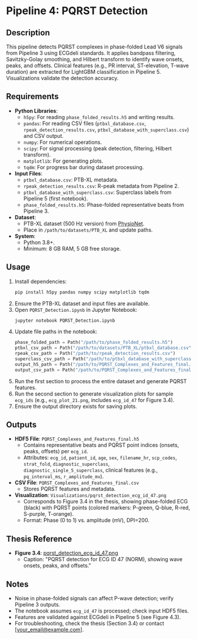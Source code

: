 # Pipeline 4: PQRST Detection

## Description
This pipeline detects PQRST complexes in phase-folded Lead V6 signals from Pipeline 3 using ECGdeli standards. It applies bandpass filtering, Savitzky-Golay smoothing, and Hilbert transform to identify wave onsets, peaks, and offsets. Clinical features (e.g., PR interval, ST-elevation, T-wave duration) are extracted for LightGBM classification in Pipeline 5. Visualizations validate the detection accuracy.

## Requirements
- **Python Libraries**:
  - `h5py`: For reading `phase_folded_results.h5` and writing results.
  - `pandas`: For reading CSV files (`ptbxl_database.csv`, `rpeak_detection_results.csv`, `ptbxl_database_with_superclass.csv`) and CSV output.
  - `numpy`: For numerical operations.
  - `scipy`: For signal processing (peak detection, filtering, Hilbert transform).
  - `matplotlib`: For generating plots.
  - `tqdm`: For progress bar during dataset processing.
- **Input Files**:
  - `ptbxl_database.csv`: PTB-XL metadata.
  - `rpeak_detection_results.csv`: R-peak metadata from Pipeline 2.
  - `ptbxl_database_with_superclass.csv`: Superclass labels from Pipeline 5 (first notebook).
  - `phase_folded_results.h5`: Phase-folded representative beats from Pipeline 3.
- **Dataset**:
  - PTB-XL dataset (500 Hz version) from [PhysioNet](https://physionet.org/content/ptb-xl/1.0.3/).
  - Place in `/path/to/datasets/PTB_XL` and update paths.
- **System**:
  - Python 3.8+.
  - Minimum: 8 GB RAM, 5 GB free storage.

## Usage
1. Install dependencies:
   ```bash
   pip install h5py pandas numpy scipy matplotlib tqdm
   ```
2. Ensure the PTB-XL dataset and input files are available.
3. Open `PQRST_Detection.ipynb` in Jupyter Notebook:
   ```bash
   jupyter notebook PQRST_Detection.ipynb
   ```
4. Update file paths in the notebook:
   ```python
   phase_folded_path = Path("/path/to/phase_folded_results.h5")
   ptbxl_csv_path = Path("/path/to/datasets/PTB_XL/ptbxl_database.csv")
   rpeak_csv_path = Path("/path/to/rpeak_detection_results.csv")
   superclass_csv_path = Path("/path/to/ptbxl_database_with_superclass.csv")
   output_h5_path = Path("/path/to/PQRST_Complexes_and_Features_final.h5")
   output_csv_path = Path("/path/to/PQRST_Complexes_and_Features_final.csv")
   ```
5. Run the first section to process the entire dataset and generate PQRST features.
6. Run the second section to generate visualization plots for sample `ecg_ids` (e.g., `ecg_plot_21.png`, includes `ecg_id_47` for Figure 3.4).
7. Ensure the output directory exists for saving plots.

## Outputs
- **HDF5 File**: `PQRST_Complexes_and_Features_final.h5`
  - Contains representative beats and PQRST point indices (onsets, peaks, offsets) per `ecg_id`.
  - Attributes: `ecg_id`, `patient_id`, `age`, `sex`, `filename_hr`, `scp_codes`, `strat_fold`, `diagnostic_superclass`, `diagnostic_single_5_superclass`, clinical features (e.g., `pq_interval_ms`, `r_amplitude_mv`).
- **CSV File**: `PQRST_Complexes_and_Features_final.csv`
  - Stores PQRST features and metadata.
- **Visualization**: `Visualizations/pqrst_detection_ecg_id_47.png`
  - Corresponds to Figure 3.4 in the thesis, showing phase-folded ECG (black) with PQRST points (colored markers: P-green, Q-blue, R-red, S-purple, T-orange).
  - Format: Phase (0 to 1) vs. amplitude (mV), DPI=200.

## Thesis Reference
- **Figure 3.4**: [pqrst_detection_ecg_id_47.png](https://raw.githubusercontent.com/BalkrishnaMotanavar/Single-Lead-ECG-Classifier-PhaseFolding-LightGBM/main/Visualizations/pqrst_detection_ecg_id_47.png)
  - Caption: "PQRST detection for ECG ID 47 (NORM), showing wave onsets, peaks, and offsets."

## Notes
- Noise in phase-folded signals can affect P-wave detection; verify Pipeline 3 outputs.
- The notebook assumes `ecg_id_47` is processed; check input HDF5 files.
- Features are validated against ECGdeli in Pipeline 5 (see Figure 4.3).
- For troubleshooting, check the thesis (Section 3.4) or contact [your_email@example.com].
